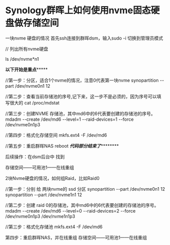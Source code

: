# Synology群晖上如何使用nvme固态硬盘做存储空间

一块nvme 硬盘的情况 首先ssh连接到群晖dsm，输入sudo -i 切换到管理员模式

// 列出所有nvme硬盘

ls /dev/nvme\*n1

**以下开始是重点**\*\*\*\*\*

//第一步：分区，适合1个nvme的情况，注意0代表第一块nvme synopartition --part /dev/nvme0n1 12

//第二步：查看当前存储池的序号,记下来，这一步不是必须的，因为序号可以填写很大的 cat /proc/mdstat

//第三步：创建NVME 存储池，其中md6中的6代表要创建的存储池的序号。 mdadm --create /dev/md6 --level=1 --raid-devices=1 --force /dev/nvme0n1p3

//第四步：格式化存储空间 mkfs.ext4 -F /dev/md6

//第五步：重启群晖NAS reboot _**代码部分结束了**_\*\*\*\*\*\*\*\*

后续操作：在dsm后台中 找到

存储空间——可用池1——在线重组

2块Nvme硬盘的情况，如何组Raid，比如Raid0

//第一步：分别 给 两块nvme的 ssd 分区 synopartition --part /dev/nvme0n1 12 synopartition --part /dev/nvme1n1 12

//第二步：创建 raid 0的存储池，其中md6中的6代表要创建的存储池的序号。 mdadm --create /dev/md6 --level=0 --raid-devices=2 --force /dev/nvme0n1p3 /dev/nvme1n1p3

//第三步：格式化存储池 mkfs.ext4 -F /dev/md6

第四步：重启群晖NAS，并在线重组 存储空间——可用池1——在线重组
